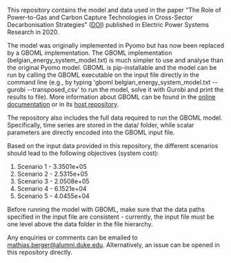 This repository contains the model and data used in the paper "The Role of Power-to-Gas and Carbon Capture Technologies in Cross-Sector Decarbonisation Strategies" ([DOI](https://doi.org/10.1016/j.epsr.2019.106039)) published in Electric Power Systems Research in 2020.

The model was originally implemented in Pyomo but has now been replaced by a GBOML implementation. The GBOML implementation (belgian_energy_system_model.txt) is much  simpler to use and analyse than the original Pyomo model. GBOML is pip-installable and the model can be run by calling the GBOML executable on the input file directly in the command line (e.g., by typing 'gboml belgian_energy_system_model.txt --gurobi --transposed_csv' to run the model, solve it with Gurobi and print the results to file). More information about GBOML can be found in the [online documentation](https://gboml.readthedocs.io/en/latest/) or in its [host repository](https://gitlab.uliege.be/smart_grids/public/gboml).

The repository also includes the full data required to run the GBOML model. Specifically, time series are stored in the data/ folder, while scalar parameters are directly encoded into the GBOML input file.

Based on the input data provided in this repository, the different scenarios should lead to the following objectives (system cost):

1. Scenario 1 - 3.3501e+05
2. Scenario 2 - 2.5315e+05
3. Scenario 3 - 2.0508e+05
4. Scenario 4 - 6.1521e+04
5. Scenario 5 - 4.0455e+04

Before running the model with GBOML, make sure that the data paths specified in the input file are consistent - currently, the input file must be one level above the data folder in the file hierarchy.

Any enquiries or comments can be emailed to mathias.berger@alumni.duke.edu. Alternatively, an issue can be opened in this repository directly.